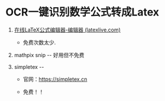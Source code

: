 # OCR一键识别数学公式转成Latex

1. [在线LaTeX公式编辑器-编辑器 (latexlive.com)](https://www.latexlive.com/home##)
   * 免费次数太少.
2. mathpix snip -- 好用但不免费

3. simpletex -- 

   * 官网：https://simpletex.cn

   * 免费！！

   